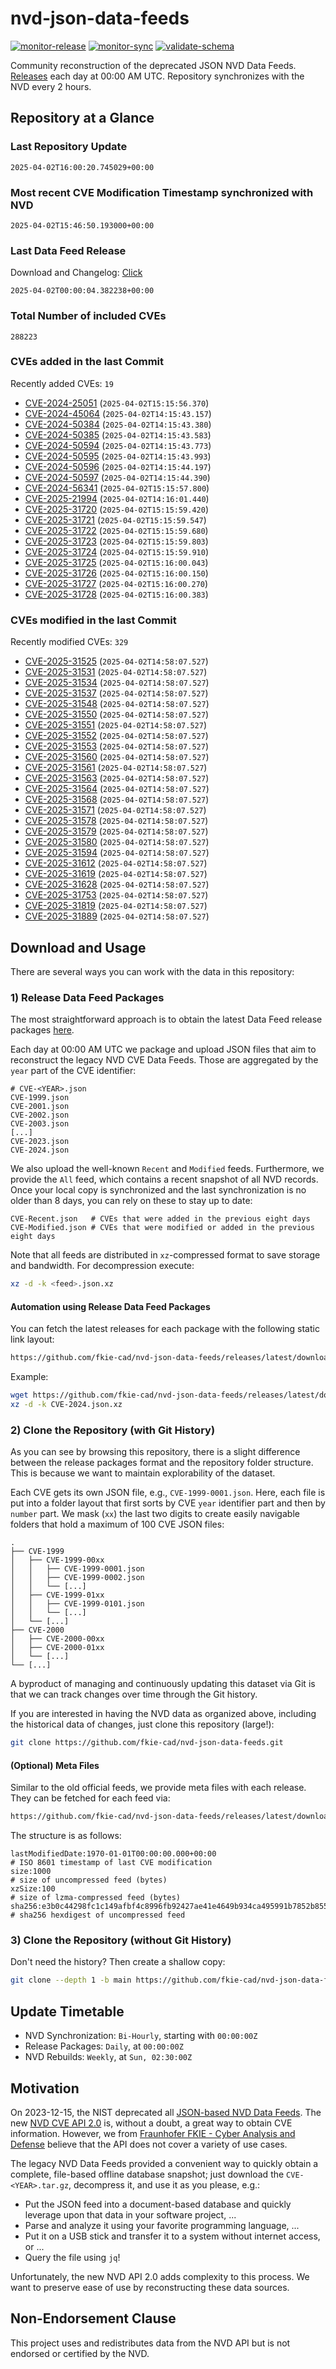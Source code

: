 # nvd-json-data-feeds

[![monitor-release](https://github.com/fkie-cad/nvd-json-data-feeds/actions/workflows/monitor_release.yml/badge.svg)](https://github.com/fkie-cad/nvd-json-data-feeds/actions/workflows/monitor_release.yml)
[![monitor-sync](https://github.com/fkie-cad/nvd-json-data-feeds/actions/workflows/monitor_sync.yml/badge.svg)](https://github.com/fkie-cad/nvd-json-data-feeds/actions/workflows/monitor_sync.yml)
[![validate-schema](https://github.com/fkie-cad/nvd-json-data-feeds/actions/workflows/validate_schema.yml/badge.svg)](https://github.com/fkie-cad/nvd-json-data-feeds/actions/workflows/validate_schema.yml)

Community reconstruction of the deprecated JSON NVD Data Feeds.
[Releases](https://github.com/fkie-cad/nvd-json-data-feeds/releases/latest) each day at 00:00 AM UTC.
Repository synchronizes with the NVD every 2 hours.

## Repository at a Glance

### Last Repository Update

```plain
2025-04-02T16:00:20.745029+00:00
```

### Most recent CVE Modification Timestamp synchronized with NVD

```plain
2025-04-02T15:46:50.193000+00:00
```

### Last Data Feed Release

Download and Changelog: [Click](https://github.com/fkie-cad/nvd-json-data-feeds/releases/latest)

```plain
2025-04-02T00:00:04.382238+00:00
```

### Total Number of included CVEs

```plain
288223
```

### CVEs added in the last Commit

Recently added CVEs: `19`

- [CVE-2024-25051](CVE-2024/CVE-2024-250xx/CVE-2024-25051.json) (`2025-04-02T15:15:56.370`)
- [CVE-2024-45064](CVE-2024/CVE-2024-450xx/CVE-2024-45064.json) (`2025-04-02T14:15:43.157`)
- [CVE-2024-50384](CVE-2024/CVE-2024-503xx/CVE-2024-50384.json) (`2025-04-02T14:15:43.380`)
- [CVE-2024-50385](CVE-2024/CVE-2024-503xx/CVE-2024-50385.json) (`2025-04-02T14:15:43.583`)
- [CVE-2024-50594](CVE-2024/CVE-2024-505xx/CVE-2024-50594.json) (`2025-04-02T14:15:43.773`)
- [CVE-2024-50595](CVE-2024/CVE-2024-505xx/CVE-2024-50595.json) (`2025-04-02T14:15:43.993`)
- [CVE-2024-50596](CVE-2024/CVE-2024-505xx/CVE-2024-50596.json) (`2025-04-02T14:15:44.197`)
- [CVE-2024-50597](CVE-2024/CVE-2024-505xx/CVE-2024-50597.json) (`2025-04-02T14:15:44.390`)
- [CVE-2024-56341](CVE-2024/CVE-2024-563xx/CVE-2024-56341.json) (`2025-04-02T15:15:57.800`)
- [CVE-2025-21994](CVE-2025/CVE-2025-219xx/CVE-2025-21994.json) (`2025-04-02T14:16:01.440`)
- [CVE-2025-31720](CVE-2025/CVE-2025-317xx/CVE-2025-31720.json) (`2025-04-02T15:15:59.420`)
- [CVE-2025-31721](CVE-2025/CVE-2025-317xx/CVE-2025-31721.json) (`2025-04-02T15:15:59.547`)
- [CVE-2025-31722](CVE-2025/CVE-2025-317xx/CVE-2025-31722.json) (`2025-04-02T15:15:59.680`)
- [CVE-2025-31723](CVE-2025/CVE-2025-317xx/CVE-2025-31723.json) (`2025-04-02T15:15:59.803`)
- [CVE-2025-31724](CVE-2025/CVE-2025-317xx/CVE-2025-31724.json) (`2025-04-02T15:15:59.910`)
- [CVE-2025-31725](CVE-2025/CVE-2025-317xx/CVE-2025-31725.json) (`2025-04-02T15:16:00.043`)
- [CVE-2025-31726](CVE-2025/CVE-2025-317xx/CVE-2025-31726.json) (`2025-04-02T15:16:00.150`)
- [CVE-2025-31727](CVE-2025/CVE-2025-317xx/CVE-2025-31727.json) (`2025-04-02T15:16:00.270`)
- [CVE-2025-31728](CVE-2025/CVE-2025-317xx/CVE-2025-31728.json) (`2025-04-02T15:16:00.383`)


### CVEs modified in the last Commit

Recently modified CVEs: `329`

- [CVE-2025-31525](CVE-2025/CVE-2025-315xx/CVE-2025-31525.json) (`2025-04-02T14:58:07.527`)
- [CVE-2025-31531](CVE-2025/CVE-2025-315xx/CVE-2025-31531.json) (`2025-04-02T14:58:07.527`)
- [CVE-2025-31534](CVE-2025/CVE-2025-315xx/CVE-2025-31534.json) (`2025-04-02T14:58:07.527`)
- [CVE-2025-31537](CVE-2025/CVE-2025-315xx/CVE-2025-31537.json) (`2025-04-02T14:58:07.527`)
- [CVE-2025-31548](CVE-2025/CVE-2025-315xx/CVE-2025-31548.json) (`2025-04-02T14:58:07.527`)
- [CVE-2025-31550](CVE-2025/CVE-2025-315xx/CVE-2025-31550.json) (`2025-04-02T14:58:07.527`)
- [CVE-2025-31551](CVE-2025/CVE-2025-315xx/CVE-2025-31551.json) (`2025-04-02T14:58:07.527`)
- [CVE-2025-31552](CVE-2025/CVE-2025-315xx/CVE-2025-31552.json) (`2025-04-02T14:58:07.527`)
- [CVE-2025-31553](CVE-2025/CVE-2025-315xx/CVE-2025-31553.json) (`2025-04-02T14:58:07.527`)
- [CVE-2025-31560](CVE-2025/CVE-2025-315xx/CVE-2025-31560.json) (`2025-04-02T14:58:07.527`)
- [CVE-2025-31561](CVE-2025/CVE-2025-315xx/CVE-2025-31561.json) (`2025-04-02T14:58:07.527`)
- [CVE-2025-31563](CVE-2025/CVE-2025-315xx/CVE-2025-31563.json) (`2025-04-02T14:58:07.527`)
- [CVE-2025-31564](CVE-2025/CVE-2025-315xx/CVE-2025-31564.json) (`2025-04-02T14:58:07.527`)
- [CVE-2025-31568](CVE-2025/CVE-2025-315xx/CVE-2025-31568.json) (`2025-04-02T14:58:07.527`)
- [CVE-2025-31571](CVE-2025/CVE-2025-315xx/CVE-2025-31571.json) (`2025-04-02T14:58:07.527`)
- [CVE-2025-31578](CVE-2025/CVE-2025-315xx/CVE-2025-31578.json) (`2025-04-02T14:58:07.527`)
- [CVE-2025-31579](CVE-2025/CVE-2025-315xx/CVE-2025-31579.json) (`2025-04-02T14:58:07.527`)
- [CVE-2025-31580](CVE-2025/CVE-2025-315xx/CVE-2025-31580.json) (`2025-04-02T14:58:07.527`)
- [CVE-2025-31594](CVE-2025/CVE-2025-315xx/CVE-2025-31594.json) (`2025-04-02T14:58:07.527`)
- [CVE-2025-31612](CVE-2025/CVE-2025-316xx/CVE-2025-31612.json) (`2025-04-02T14:58:07.527`)
- [CVE-2025-31619](CVE-2025/CVE-2025-316xx/CVE-2025-31619.json) (`2025-04-02T14:58:07.527`)
- [CVE-2025-31628](CVE-2025/CVE-2025-316xx/CVE-2025-31628.json) (`2025-04-02T14:58:07.527`)
- [CVE-2025-31753](CVE-2025/CVE-2025-317xx/CVE-2025-31753.json) (`2025-04-02T14:58:07.527`)
- [CVE-2025-31819](CVE-2025/CVE-2025-318xx/CVE-2025-31819.json) (`2025-04-02T14:58:07.527`)
- [CVE-2025-31889](CVE-2025/CVE-2025-318xx/CVE-2025-31889.json) (`2025-04-02T14:58:07.527`)


## Download and Usage

There are several ways you can work with the data in this repository:

### 1) Release Data Feed Packages

The most straightforward approach is to obtain the latest Data Feed release packages [here](https://github.com/fkie-cad/nvd-json-data-feeds/releases/latest).

Each day at 00:00 AM UTC we package and upload JSON files that aim to reconstruct the legacy NVD CVE Data Feeds.
Those are aggregated by the `year` part of the CVE identifier:

```
# CVE-<YEAR>.json
CVE-1999.json
CVE-2001.json
CVE-2002.json
CVE-2003.json
[...]
CVE-2023.json
CVE-2024.json
```

We also upload the well-known `Recent` and `Modified` feeds.
Furthermore, we provide the `All` feed, which contains a recent snapshot of all NVD records.
Once your local copy is synchronized and the last synchronization is no older than 8 days, you can rely on these to stay up to date:

```plain
CVE-Recent.json   # CVEs that were added in the previous eight days
CVE-Modified.json # CVEs that were modified or added in the previous eight days
```

Note that all feeds are distributed in `xz`-compressed format to save storage and bandwidth.
For decompression execute:

```sh
xz -d -k <feed>.json.xz
```

#### Automation using Release Data Feed Packages

You can fetch the latest releases for each package with the following static link layout:

```sh
https://github.com/fkie-cad/nvd-json-data-feeds/releases/latest/download/CVE-<YEAR>.json.xz
```

Example:

```sh
wget https://github.com/fkie-cad/nvd-json-data-feeds/releases/latest/download/CVE-2024.json.xz
xz -d -k CVE-2024.json.xz
```

### 2) Clone the Repository (with Git History)

As you can see by browsing this repository, there is a slight difference between the release packages format and the repository folder structure.
This is because we want to maintain explorability of the dataset.

Each CVE gets its own JSON file, e.g., `CVE-1999-0001.json`.
Here, each file is put into a folder layout that first sorts by CVE `year` identifier part and then by `number` part.
We mask (`xx`) the last two digits to create easily navigable folders that hold a maximum of 100 CVE JSON files:

```plain
.
├── CVE-1999
│   ├── CVE-1999-00xx
│   │   ├── CVE-1999-0001.json
│   │   ├── CVE-1999-0002.json
│   │   └── [...]
│   ├── CVE-1999-01xx
│   │   ├── CVE-1999-0101.json
│   │   └── [...]
│   └── [...]
├── CVE-2000
│   ├── CVE-2000-00xx
│   ├── CVE-2000-01xx
│   └── [...]
└── [...]
```

A byproduct of managing and continuously updating this dataset via Git is that we can track changes over time through the Git history.

If you are interested in having the NVD data as organized above, including the historical data of changes, just clone this repository (large!):

```sh
git clone https://github.com/fkie-cad/nvd-json-data-feeds.git
```

#### (Optional) Meta Files

Similar to the old official feeds, we provide meta files with each release. They can be fetched for each feed via:

```sh
https://github.com/fkie-cad/nvd-json-data-feeds/releases/latest/download/CVE-<YEAR>.meta
```

The structure is as follows:

```plain
lastModifiedDate:1970-01-01T00:00:00.000+00:00                          # ISO 8601 timestamp of last CVE modification
size:1000                                                               # size of uncompressed feed (bytes)
xzSize:100                                                              # size of lzma-compressed feed (bytes)
sha256:e3b0c44298fc1c149afbf4c8996fb92427ae41e4649b934ca495991b7852b855 # sha256 hexdigest of uncompressed feed
```

### 3) Clone the Repository (without Git History)

Don't need the history? Then create a shallow copy:

```sh
git clone --depth 1 -b main https://github.com/fkie-cad/nvd-json-data-feeds.git
```


## Update Timetable

* NVD Synchronization: `Bi-Hourly`, starting with `00:00:00Z`
* Release Packages: `Daily`, at `00:00:00Z`
* NVD Rebuilds: `Weekly`, at `Sun, 02:30:00Z`


## Motivation

On 2023-12-15, the NIST deprecated all [JSON-based NVD Data Feeds](https://nvd.nist.gov/vuln/data-feeds#divRetirementBanner-1).
The new [NVD CVE API 2.0](https://nvd.nist.gov/developers/vulnerabilities) is, without a doubt, a great way to obtain CVE information.
However, we from [Fraunhofer FKIE - Cyber Analysis and Defense](https://www.fkie.fraunhofer.de/en/departments/cad.html) believe that the API does not cover a variety of use cases.

The legacy NVD Data Feeds provided a convenient way to quickly obtain a complete, file-based offline database snapshot; just download the `CVE-<YEAR>.tar.gz`, decompress it, and use it as you please, e.g.:

- Put the JSON feed into a document-based database and quickly leverage upon that data in your software project, ...
- Parse and analyze it using your favorite programming language, ...
- Put it on a USB stick and transfer it to a system without internet access, or ...
- Query the file using `jq`!

Unfortunately, the new NVD API 2.0 adds complexity to this process.
We want to preserve ease of use by reconstructing these data sources.

## Non-Endorsement Clause

This project uses and redistributes data from the NVD API but is not endorsed or certified by the NVD.